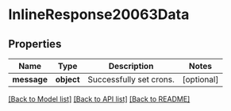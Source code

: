 # InlineResponse20063Data

## Properties
Name | Type | Description | Notes
------------ | ------------- | ------------- | -------------
**message** | **object** | Successfully set crons. | [optional] 

[[Back to Model list]](../README.md#documentation-for-models) [[Back to API list]](../README.md#documentation-for-api-endpoints) [[Back to README]](../README.md)

